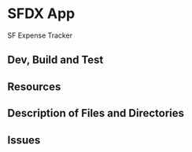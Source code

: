 # SFDX  App
SF Expense Tracker

## Dev, Build and Test


## Resources


## Description of Files and Directories


## Issues


